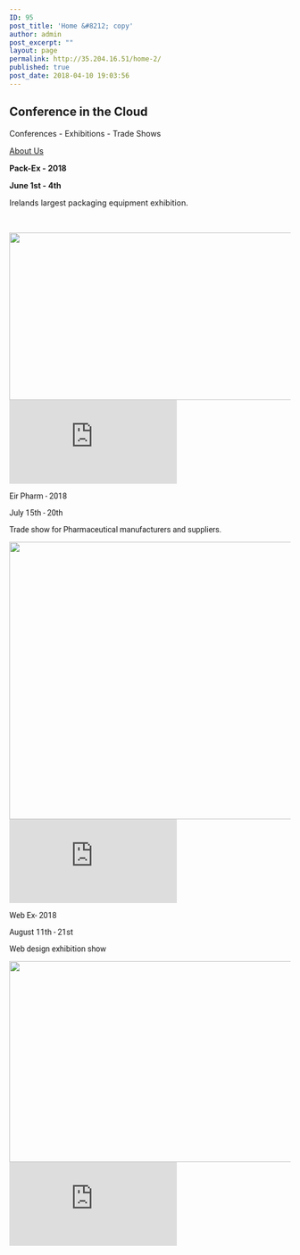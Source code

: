 ```yaml
---
ID: 95
post_title: 'Home &#8212; copy'
author: admin
post_excerpt: ""
layout: page
permalink: http://35.204.16.51/home-2/
published: true
post_date: 2018-04-10 19:03:56
---
```

<h2>Conference in the Cloud</h2>		
			<p>Conferences - Exhibitions - Trade Shows</p>		
			<a href="/about" role="button">
						About Us
					</a>
		<p><strong>Pack-Ex - 2018</strong></p><p><strong>June 1st - 4th</strong></p><p>Irelands largest packaging equipment exhibition.</p><p> </p>		
										<img width="540" height="300" src="http://35.204.16.51/wp-content/uploads/2018/04/packaging.png" alt="" srcset="http://35.204.16.51/wp-content/uploads/2018/04/packaging.png 540w, http://35.204.16.51/wp-content/uploads/2018/04/packaging-300x167.png 300w" sizes="(max-width: 540px) 100vw, 540px" />											
			<iframe frameborder="0" scrolling="no" marginheight="0" marginwidth="0" src="https://maps.google.com/maps?q=RDS&amp;t=m&amp;z=12&amp;output=embed&amp;iwloc=near" aria-label="RDS"></iframe>		
		<p style="font-variant-ligatures: normal; font-variant-caps: normal; font-family: Roboto, sans-serif; font-size: 14px; font-style: normal; font-weight: 400;">Eir Pharm - 2018</p><p style="font-variant-ligatures: normal; font-variant-caps: normal; font-family: Roboto, sans-serif; font-size: 14px; font-style: normal; font-weight: 400;">July 15th - 20th</p><p style="font-variant-ligatures: normal; font-variant-caps: normal; font-family: Roboto, sans-serif; font-size: 14px; font-style: normal; font-weight: 400;">Trade show for Pharmaceutical manufacturers and suppliers.</p>		
										<img width="1024" height="497" src="http://35.204.16.51/wp-content/uploads/2018/04/pharma-1024x497.jpg" alt="" srcset="http://35.204.16.51/wp-content/uploads/2018/04/pharma-1024x497.jpg 1024w, http://35.204.16.51/wp-content/uploads/2018/04/pharma-300x146.jpg 300w, http://35.204.16.51/wp-content/uploads/2018/04/pharma-768x373.jpg 768w, http://35.204.16.51/wp-content/uploads/2018/04/pharma.jpg 1536w" sizes="(max-width: 1024px) 100vw, 1024px" />											
			<iframe frameborder="0" scrolling="no" marginheight="0" marginwidth="0" src="https://maps.google.com/maps?q=Pairc%20Ui%20Caoimh&amp;t=m&amp;z=14&amp;output=embed&amp;iwloc=near" aria-label="Pairc Ui Caoimh"></iframe>		
		<p style="font-variant-ligatures: normal; font-variant-caps: normal; font-family: Roboto, sans-serif; font-size: 14px; font-style: normal; font-weight: 400;">Web Ex- 2018</p><p style="font-variant-ligatures: normal; font-variant-caps: normal; font-family: Roboto, sans-serif; font-size: 14px; font-style: normal; font-weight: 400;">August 11th - 21st</p><p style="font-variant-ligatures: normal; font-variant-caps: normal; font-family: Roboto, sans-serif; font-size: 14px; font-style: normal; font-weight: 400;">Web design exhibition show</p>		
										<img width="640" height="360" src="http://35.204.16.51/wp-content/uploads/2018/04/web-conf.jpg" alt="" srcset="http://35.204.16.51/wp-content/uploads/2018/04/web-conf.jpg 640w, http://35.204.16.51/wp-content/uploads/2018/04/web-conf-300x169.jpg 300w" sizes="(max-width: 640px) 100vw, 640px" />											
			<iframe frameborder="0" scrolling="no" marginheight="0" marginwidth="0" src="https://maps.google.com/maps?q=Belfast%20OPera%20House&amp;t=m&amp;z=14&amp;output=embed&amp;iwloc=near" aria-label="Belfast OPera House"></iframe>